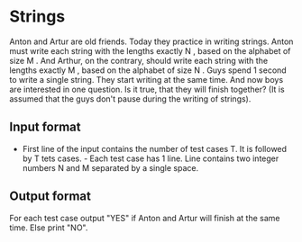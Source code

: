 # Strings

Anton and Artur are old friends. Today they practice in writing strings. Anton must write each string with the lengths exactly N , based on the alphabet of size M . And Arthur, on the contrary, should write each string with the lengths exactly M , based on the alphabet of size N . Guys spend 1 second to write a single string. They start writing at the same time.
And now boys are interested in one question. Is it true, that they will finish together? (It is assumed that the guys don't pause during the writing of strings).

## Input format

- First line of the input contains the number of test cases T. It is followed by T tets cases. - Each test case has 1 line. Line contains two integer numbers N and M separated by a single space.

## Output format

For each test case output "YES" if Anton and Artur will finish at the same time. Else print "NO".
